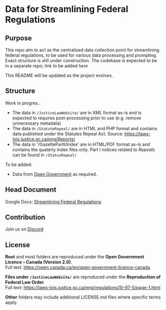 # Data for Streamlining Federal Regulations

## Purpose
This repo aim to act as the centralized data collection point for streamlining federal regulations, to be used for various data processing and prompting. Exact structure is still under construction. The codebase is expected to be in a separate repo; link to be added *here*

This README will be updated as the project evolves.

## Structure
Work in progres.. 

- The data in `/JusticeLawWebsite/` are in XML format as-is and is expected to requires post-processing prior to use (e.g. remove unnecessary metadata)  
- The data in `/StatuteRepeal/` are in HTML and PHP format and contains data published under the Statutes Repeal Act. Source: <https://laws-lois.justice.gc.ca/eng/Reports/>
- The data in '/GazettePartI/Index' are in HTML/PDF format as-is and contains the quaterly index files only. Part I notices related to *Repeals* can be found in `/StatusRepeal/` 

To be added:  
- Data from [Open Government](https://open.canada.ca/en) as required.   


## Head Document
Google Docs: [Streamlining Federal Regulations](https://docs.google.com/document/d/1bK7jQEfs73cw1JXyj67MIymM80KJUvwWhJz5gr8jqNQ/edit?tab=t.0#heading=h.34b2u2ezzq7m)

## Contribution
Join us on [Discord](https://discord.com/channels/1384033183112237208/1407386107737407631)

## License

 **Root** and most folders are reproduced under the  **Open Government Licence – Canada (Version 2.0)**.   
Full text: <https://open.canada.ca/en/open-government-licence-canada>

**Files under `/JusticeLawWebsite/`** are reproduced under the **Reproduction of Federal Law Order**.    
Full text: <https://laws-lois.justice.gc.ca/eng/regulations/SI-97-5/page-1.html>

**Other** folders may include additional LICENSE.md files where specific terms apply.    
